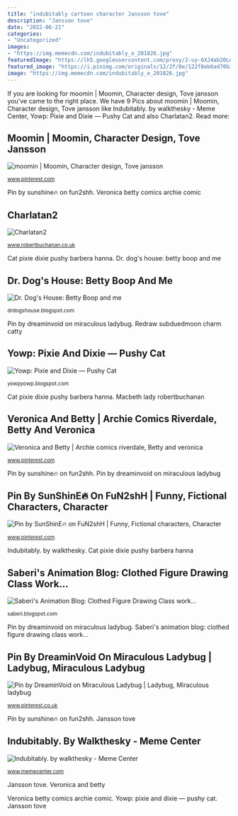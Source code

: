 ```yaml
---
title: "indubitably cartoon character Jansson tove"
description: "Jansson tove"
date: "2022-06-21"
categories:
- "Uncategorized"
images:
- "https://img.memecdn.com/indubitably_o_201826.jpg"
featuredImage: "https://lh5.googleusercontent.com/proxy/2-uy-6XJ4ab20Le-Xo4swOXdi1PspZjyOiKwMPL8CKRTGJvkFuZAJU7ChV2jlGPXorw4HBGSfTcINpfUCAkEBH2Hb584QUlYfr42xvJRwJFq=w1200-h630-p-k-no-nu"
featured_image: "https://i.pinimg.com/originals/12/2f/8e/122f8eb6ad70b3221d2505d90cd70945.jpg"
image: "https://img.memecdn.com/indubitably_o_201826.jpg"
---
```


If you are looking for moomin | Moomin, Character design, Tove jansson you've came to the right place. We have 9 Pics about moomin | Moomin, Character design, Tove jansson like Indubitably. by walkthesky - Meme Center, Yowp: Pixie and Dixie — Pushy Cat and also Charlatan2. Read more:

## Moomin | Moomin, Character Design, Tove Jansson

![moomin | Moomin, Character design, Tove jansson](https://i.pinimg.com/originals/12/2f/8e/122f8eb6ad70b3221d2505d90cd70945.jpg "Indubitably. by walkthesky")

<small>www.pinterest.com</small>

Pin by sunshine🔥 on fun2shh. Veronica betty comics archie comic

## Charlatan2

![Charlatan2](http://www.robertbuchanan.co.uk/assets/images/charlatanpunchpic2.jpg "Redraw subduedmoon charm catty")

<small>www.robertbuchanan.co.uk</small>

Cat pixie dixie pushy barbera hanna. Dr. dog&#039;s house: betty boop and me

## Dr. Dog&#039;s House: Betty Boop And Me

![Dr. Dog&#039;s House: Betty Boop and me](https://lh5.googleusercontent.com/proxy/2-uy-6XJ4ab20Le-Xo4swOXdi1PspZjyOiKwMPL8CKRTGJvkFuZAJU7ChV2jlGPXorw4HBGSfTcINpfUCAkEBH2Hb584QUlYfr42xvJRwJFq=w1200-h630-p-k-no-nu "Macbeth lady robertbuchanan")

<small>drdogshouse.blogspot.com</small>

Pin by dreaminvoid on miraculous ladybug. Redraw subduedmoon charm catty

## Yowp: Pixie And Dixie — Pushy Cat

![Yowp: Pixie and Dixie — Pushy Cat](http://2.bp.blogspot.com/_hfirdv34n7A/S7mhHQxVtsI/AAAAAAAAEGM/icXj2DQG0ao/s1600/PUSHY+CAT+1.PNG "Saberi&#039;s animation blog: clothed figure drawing class work...")

<small>yowpyowp.blogspot.com</small>

Cat pixie dixie pushy barbera hanna. Macbeth lady robertbuchanan

## Veronica And Betty | Archie Comics Riverdale, Betty And Veronica

![Veronica and Betty | Archie comics riverdale, Betty and veronica](https://i.pinimg.com/736x/15/23/12/152312996b58c528fdd231ff70876af9.jpg "Veronica and betty")

<small>www.pinterest.com</small>

Pin by sunshine🔥 on fun2shh. Pin by dreaminvoid on miraculous ladybug

## Pin By SunShinE🔥 On FuN2shH | Funny, Fictional Characters, Character

![Pin by SunShinE🔥 on FuN2shH | Funny, Fictional characters, Character](https://i.pinimg.com/originals/f0/74/f4/f074f4a5a3b45aab1da442b4e33538d9.jpg "Cat pixie dixie pushy barbera hanna")

<small>www.pinterest.com</small>

Indubitably. by walkthesky. Cat pixie dixie pushy barbera hanna

## Saberi&#039;s Animation Blog: Clothed Figure Drawing Class Work...

![Saberi&#039;s Animation Blog: Clothed Figure Drawing Class work...](https://3.bp.blogspot.com/_uHbHw-ml2ys/S8VBoH5359I/AAAAAAAAADw/8yMT_nLNCDo/s1600/SDC12426.JPG "Yowp: pixie and dixie — pushy cat")

<small>saberi.blogspot.com</small>

Pin by dreaminvoid on miraculous ladybug. Saberi&#039;s animation blog: clothed figure drawing class work...

## Pin By DreaminVoid On Miraculous Ladybug | Ladybug, Miraculous Ladybug

![Pin by DreaminVoid on Miraculous Ladybug | Ladybug, Miraculous ladybug](https://i.pinimg.com/originals/43/d5/6f/43d56fd5feb99f308ead1ac530cd865a.jpg "Indubitably. by walkthesky")

<small>www.pinterest.co.uk</small>

Pin by sunshine🔥 on fun2shh. Jansson tove

## Indubitably. By Walkthesky - Meme Center

![Indubitably. by walkthesky - Meme Center](https://img.memecdn.com/indubitably_o_201826.jpg "Jansson tove")

<small>www.memecenter.com</small>

Jansson tove. Veronica and betty

Veronica betty comics archie comic. Yowp: pixie and dixie — pushy cat. Jansson tove
